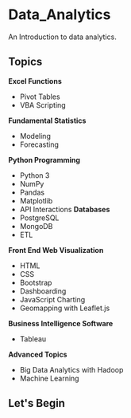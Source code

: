 # Data_Analytics
An Introduction to data analytics.


## Topics
**Excel Functions**
- Pivot Tables
- VBA Scripting

**Fundamental Statistics**
- Modeling
- Forecasting

**Python Programming**
- Python 3
- NumPy
- Pandas
- Matplotlib
- API Interactions
**Databases**
- PostgreSQL
- MongoDB
- ETL

**Front End Web Visualization**
- HTML
- CSS
- Bootstrap
- Dashboarding
- JavaScript Charting
- Geomapping with Leaflet.js

**Business Intelligence Software**
- Tableau

**Advanced Topics**
- Big Data Analytics with Hadoop
- Machine Learning


## Let's Begin
